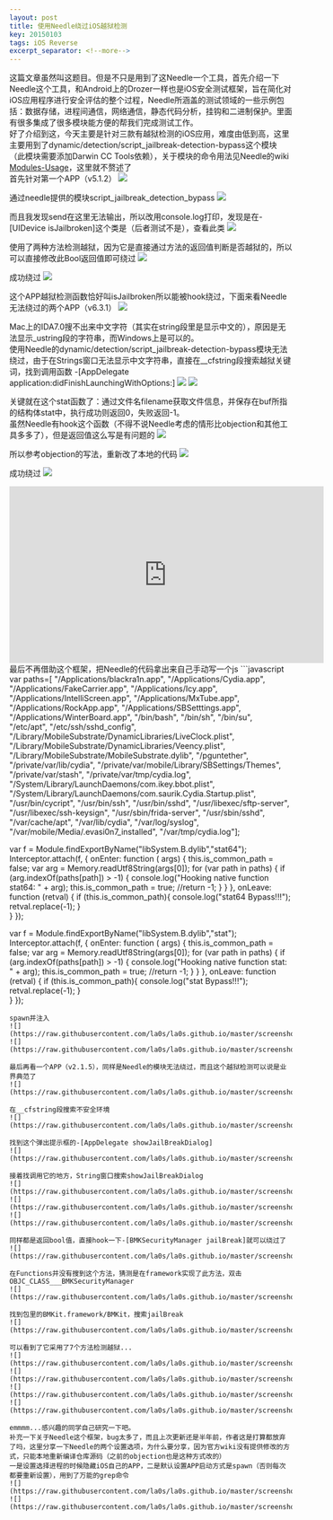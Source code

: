 ```yaml
---
layout: post
title: 使用Needle绕过iOS越狱检测
key: 20150103
tags: iOS Reverse
excerpt_separator: <!--more-->
---
```

这篇文章虽然叫这题目。但是不只是用到了这Needle一个工具，首先介绍一下Needle这个工具，和Android上的Drozer一样也是iOS安全测试框架，旨在简化对iOS应用程序进行安全评估的整个过程，Needle所涵盖的测试领域的一些示例包括：数据存储，进程间通信，网络通信，静态代码分析，挂钩和二进制保护。里面有很多集成了很多模块能方便的帮我们完成测试工作。<!--more-->  
好了介绍到这，今天主要是针对三款有越狱检测的iOS应用，难度由低到高，这里主要用到了dynamic/detection/script_jailbreak-detection-bypass这个模块（此模块需要添加Darwin CC Tools依赖），关于模块的命令用法见Needle的wiki [Modules-Usage](https://github.com/mwrlabs/needle/wiki/Modules-Usage)，这里就不赘述了  
首先针对第一个APP（v5.1.2）
![](https://raw.githubusercontent.com/la0s/la0s.github.io/master/screenshots/20190114.1.png)

通过needle提供的模块script_jailbreak_detection_bypass
![](https://raw.githubusercontent.com/la0s/la0s.github.io/master/screenshots/20190114.2.png)

而且我发现send在这里无法输出，所以改用console.log打印，发现是在-[UIDevice isJailbroken]这个类是（后者测试不是），查看此类
![](https://raw.githubusercontent.com/la0s/la0s.github.io/master/screenshots/20190114.3.png)

使用了两种方法检测越狱，因为它是直接通过方法的返回值判断是否越狱的，所以可以直接修改此Bool返回值即可绕过
![](https://raw.githubusercontent.com/la0s/la0s.github.io/master/screenshots/20190114.4.png)

成功绕过
![](https://raw.githubusercontent.com/la0s/la0s.github.io/master/screenshots/20190114.5.png)

这个APP越狱检测函数恰好叫isJailbroken所以能被hook绕过，下面来看Needle无法绕过的两个APP（v6.3.1）
![](https://raw.githubusercontent.com/la0s/la0s.github.io/master/screenshots/20190114.6.png)

Mac上的IDA7.0搜不出来中文字符（其实在string段里是显示中文的），原因是无法显示_ustring段的字符串，而Windows上是可以的。  
使用Needle的dynamic/detection/script_jailbreak-detection-bypass模块无法绕过，由于在Strings窗口无法显示中文字符串，直接在__cfstring段搜索越狱关键词，找到调用函数
-[AppDelegate application:didFinishLaunchingWithOptions:]
![](https://raw.githubusercontent.com/la0s/la0s.github.io/master/screenshots/20190114.7.png)
![](https://raw.githubusercontent.com/la0s/la0s.github.io/master/screenshots/20190114.8.png)

关键就在这个stat函数了：通过文件名filename获取文件信息，并保存在buf所指的结构体stat中，执行成功则返回0，失败返回-1。  
虽然Needle有hook这个函数（不得不说Needle考虑的情形比objection和其他工具多多了），但是返回值这么写是有问题的
![](https://raw.githubusercontent.com/la0s/la0s.github.io/master/screenshots/20190114.9.png)

所以参考objection的写法，重新改了本地的代码
![](https://raw.githubusercontent.com/la0s/la0s.github.io/master/screenshots/20190114.10.png)

成功绕过
![](https://raw.githubusercontent.com/la0s/la0s.github.io/master/screenshots/20190114.11.png)

<iframe width="560" height="315" src="https://www.youtube.com/embed/X7BQDjLsCZQ" frameborder="0" allow="accelerometer; autoplay; encrypted-media; gyroscope; picture-in-picture" allowfullscreen></iframe>
最后不再借助这个框架，把Needle的代码拿出来自己手动写一个js
```javascript
var paths=[
        "/Applications/blackra1n.app",
        "/Applications/Cydia.app",
        "/Applications/FakeCarrier.app",
        "/Applications/Icy.app",
        "/Applications/IntelliScreen.app",
        "/Applications/MxTube.app",
        "/Applications/RockApp.app",
        "/Applications/SBSetttings.app",
        "/Applications/WinterBoard.app",
        "/bin/bash",
        "/bin/sh",
        "/bin/su",
        "/etc/apt",
        "/etc/ssh/sshd_config",
        "/Library/MobileSubstrate/DynamicLibraries/LiveClock.plist",
        "/Library/MobileSubstrate/DynamicLibraries/Veency.plist",
        "/Library/MobileSubstrate/MobileSubstrate.dylib",
        "/pguntether",
        "/private/var/lib/cydia",
        "/private/var/mobile/Library/SBSettings/Themes",
        "/private/var/stash",
        "/private/var/tmp/cydia.log",
        "/System/Library/LaunchDaemons/com.ikey.bbot.plist",
        "/System/Library/LaunchDaemons/com.saurik.Cydia.Startup.plist",
        "/usr/bin/cycript",
        "/usr/bin/ssh",
        "/usr/bin/sshd",
        "/usr/libexec/sftp-server",
        "/usr/libexec/ssh-keysign",
        "/usr/sbin/frida-server",
        "/usr/sbin/sshd",
        "/var/cache/apt",
        "/var/lib/cydia",
        "/var/log/syslog",
        "/var/mobile/Media/.evasi0n7_installed",
        "/var/tmp/cydia.log"];


var f = Module.findExportByName("libSystem.B.dylib","stat64");
Interceptor.attach(f, {
    onEnter: function ( args) {
        this.is_common_path = false;
        var arg = Memory.readUtf8String(args[0]);
        for (var path in paths) {
            if (arg.indexOf(paths[path]) > -1) {
                console.log("Hooking native function stat64: " + arg);
                this.is_common_path = true;
                //return -1;
            }
        }
    },
    onLeave: function (retval) {
               if (this.is_common_path){
                   console.log("stat64 Bypass!!!");
                   retval.replace(-1);
               }      
            }
});

var f = Module.findExportByName("libSystem.B.dylib","stat");
Interceptor.attach(f, {
    onEnter: function ( args) {
        this.is_common_path = false;
        var arg = Memory.readUtf8String(args[0]);
        for (var path in paths) {
            if (arg.indexOf(paths[path]) > -1) {
                console.log("Hooking native function stat: " + arg);
                this.is_common_path = true;
                //return -1;
            }
        }
    },
    onLeave: function (retval) {
               if (this.is_common_path){
                   console.log("stat Bypass!!!");
                   retval.replace(-1);
               }          
            }
});
```
spawn并注入
![](https://raw.githubusercontent.com/la0s/la0s.github.io/master/screenshots/20190114.12.png)
![](https://raw.githubusercontent.com/la0s/la0s.github.io/master/screenshots/20190114.13.png)

最后再看一个APP（v2.1.5），同样是Needle的模块无法绕过，而且这个越狱检测可以说是业界典范了
![](https://raw.githubusercontent.com/la0s/la0s.github.io/master/screenshots/20190114.14.png)

在__cfstring段搜索不安全环境
![](https://raw.githubusercontent.com/la0s/la0s.github.io/master/screenshots/20190114.15.png)

找到这个弹出提示框的-[AppDelegate showJailBreakDialog]
![](https://raw.githubusercontent.com/la0s/la0s.github.io/master/screenshots/20190114.16.png)

接着找调用它的地方，String窗口搜索showJailBreakDialog
![](https://raw.githubusercontent.com/la0s/la0s.github.io/master/screenshots/20190114.17.png)
![](https://raw.githubusercontent.com/la0s/la0s.github.io/master/screenshots/20190114.18.png)
![](https://raw.githubusercontent.com/la0s/la0s.github.io/master/screenshots/20190114.19.png)

同样都是返回bool值，直接hook一下-[BMKSecurityManager jailBreak]就可以绕过了
![](https://raw.githubusercontent.com/la0s/la0s.github.io/master/screenshots/20190114.20.png)

在Functions并没有搜到这个方法，猜测是在framework实现了此方法，双击OBJC_CLASS___BMKSecurityManager
![](https://raw.githubusercontent.com/la0s/la0s.github.io/master/screenshots/20190114.21.png)

找到包里的BMKit.framework/BMKit，搜索jailBreak
![](https://raw.githubusercontent.com/la0s/la0s.github.io/master/screenshots/20190114.22.png)

可以看到了它采用了7个方法检测越狱...
![](https://raw.githubusercontent.com/la0s/la0s.github.io/master/screenshots/20190114.23.png)
![](https://raw.githubusercontent.com/la0s/la0s.github.io/master/screenshots/20190114.24.png)
![](https://raw.githubusercontent.com/la0s/la0s.github.io/master/screenshots/20190114.25.png)
![](https://raw.githubusercontent.com/la0s/la0s.github.io/master/screenshots/20190114.26.png)

emmmm...感兴趣的同学自己研究一下吧。  
补充一下关于Needle这个框架，bug太多了，而且上次更新还是半年前，作者这是打算都放弃了吗，这里分享一下Needle的两个设置选项，为什么要分享，因为官方wiki没有提供修改的方式，只能本地重新编译仓库源码（之前的objection也是这种方式改的）  
一是设置选择进程的时候隐藏iOS自己的APP，二是默认设置APP启动方式是spawn（否则每次都要重新设置），用到了万能的grep命令
![](https://raw.githubusercontent.com/la0s/la0s.github.io/master/screenshots/20190114.27.png)
![](https://raw.githubusercontent.com/la0s/la0s.github.io/master/screenshots/20190114.28.png)
